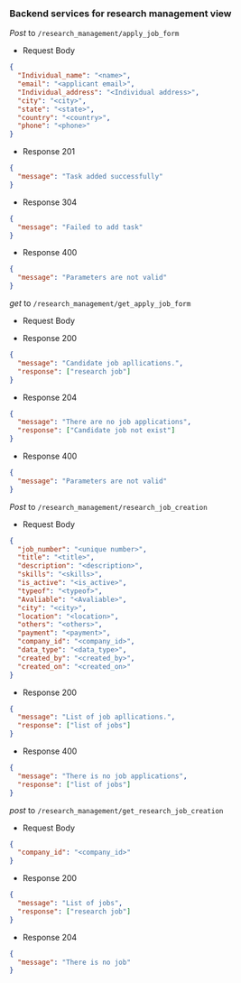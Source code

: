 ### Backend services for research management view

_Post_ to `/research_management/apply_job_form`

- Request Body

```json
{
  "Individual_name": "<name>",
  "email": "<applicant email>",
  "Individual_address": "<Individual address>",
  "city": "<city>",
  "state": "<state>",
  "country": "<country>",
  "phone": "<phone>"
}
```

- Response 201

```json
{
  "message": "Task added successfully"
}
```

- Response 304

```json
{
  "message": "Failed to add task"
}
```
- Response 400

```json
{
  "message": "Parameters are not valid"
}
```

_get_ to `/research_management/get_apply_job_form`

- Request Body

- Response 200

```json
{
  "message": "Candidate job apllications.",
  "response": ["research job"]
}
```

- Response 204

```json
{
  "message": "There are no job applications",
  "response": ["Candidate job not exist"]
}
```
- Response 400

```json
{
  "message": "Parameters are not valid"
}
```

_Post_ to `/research_management/research_job_creation`

- Request Body

```json
{
  "job_number": "<unique number>",
  "title": "<title>",
  "description": "<description>",
  "skills": "<skills>",
  "is_active": "<is_active>",
  "typeof": "<typeof>",
  "Avaliable": "<Avaliable>",
  "city": "<city>",
  "location": "<location>",
  "others": "<others>",
  "payment": "<payment>",
  "company_id": "<company_id>",
  "data_type": "<data_type>",
  "created_by": "<created_by>",
  "created_on": "<created_on>"
}
```

- Response 200

```json
{
  "message": "List of job apllications.",
  "response": ["list of jobs"]
}
```

- Response 400

```json
{
  "message": "There is no job applications",
  "response": ["list of jobs"]
}
```

_post_ to `/research_management/get_research_job_creation`

- Request Body

```json
{
  "company_id": "<company_id>"
}
```

- Response 200

```json
{
  "message": "List of jobs",
  "response": ["research job"]
}
```

- Response 204

```json
{
  "message": "There is no job"
}
```